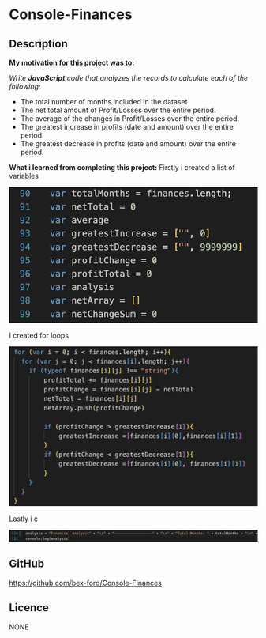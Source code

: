 # Console-Finances

## Description

**My motivation for this project was to:**

*Write **JavaScript** code that analyzes the records to calculate each of the following:*

- The total number of months included in the dataset.
- The net total amount of Profit/Losses over the entire period. 
- The average of the changes in Profit/Losses over the entire period.
- The greatest increase in profits (date and amount) over the entire period.
- The greatest decrease in profits (date and amount) over the entire period. 


**What i learned from completing this project:**
Firstly i created a list of variables 

![variables](assets/variables.png)

I created for loops 

![forLoops](assets/forloop.png)

Lastly i c

![console.log](assets/consolelog.png)


## GitHub

https://github.com/bex-ford/Console-Finances

## Licence 

NONE